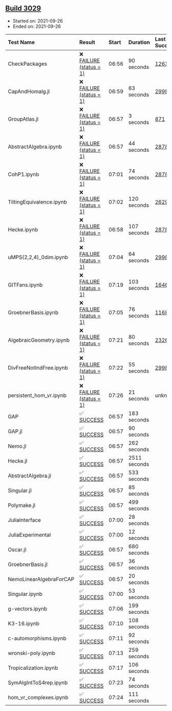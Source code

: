 ## [Build 3029](https://oscarci.mathematik.uni-kl.de/job/oscar-stable/3029/)

* Started on: 2021-09-26
* Ended on: 2021-09-26

| Test Name    | Result | Start | Duration | Last Success | First Failure |
|:-------------|:-------|:------|:---------|:-------------|:--------------|
| CheckPackages | ❌ [FAILURE (status = 1)](https://oscarci.mathematik.uni-kl.de/job/oscar-stable/3029/artifact/logs/build-3029/CheckPackages.log) | 06:56 | 90 seconds | [1263](https://oscarci.mathematik.uni-kl.de/job/oscar-stable/1263/) | [1264](https://oscarci.mathematik.uni-kl.de/job/oscar-stable/1264/) |
| CapAndHomalg.jl | ❌ [FAILURE (status = 1)](https://oscarci.mathematik.uni-kl.de/job/oscar-stable/3029/artifact/logs/build-3029/CapAndHomalg.jl.log) | 06:59 | 63 seconds | [2998](https://oscarci.mathematik.uni-kl.de/job/oscar-stable/2998/) | [2999](https://oscarci.mathematik.uni-kl.de/job/oscar-stable/2999/) |
| GroupAtlas.jl | ❌ [FAILURE (status = 1)](https://oscarci.mathematik.uni-kl.de/job/oscar-stable/3029/artifact/logs/build-3029/GroupAtlas.jl.log) | 06:57 | 3 seconds | [871](https://oscarci.mathematik.uni-kl.de/job/oscar-stable/871/) | [872](https://oscarci.mathematik.uni-kl.de/job/oscar-stable/872/) |
| AbstractAlgebra.ipynb | ❌ [FAILURE (status = 1)](https://oscarci.mathematik.uni-kl.de/job/oscar-stable/3029/artifact/logs/build-3029/AbstractAlgebra.ipynb.log) | 06:57 | 44 seconds | [2878](https://oscarci.mathematik.uni-kl.de/job/oscar-stable/2878/) | [2879](https://oscarci.mathematik.uni-kl.de/job/oscar-stable/2879/) |
| CohP1.ipynb | ❌ [FAILURE (status = 1)](https://oscarci.mathematik.uni-kl.de/job/oscar-stable/3029/artifact/logs/build-3029/CohP1.ipynb.log) | 07:01 | 74 seconds | [2878](https://oscarci.mathematik.uni-kl.de/job/oscar-stable/2878/) | [2879](https://oscarci.mathematik.uni-kl.de/job/oscar-stable/2879/) |
| TiltingEquivalence.ipynb | ❌ [FAILURE (status = 1)](https://oscarci.mathematik.uni-kl.de/job/oscar-stable/3029/artifact/logs/build-3029/TiltingEquivalence.ipynb.log) | 07:02 | 120 seconds | [2629](https://oscarci.mathematik.uni-kl.de/job/oscar-stable/2629/) | [2630](https://oscarci.mathematik.uni-kl.de/job/oscar-stable/2630/) |
| Hecke.ipynb | ❌ [FAILURE (status = 1)](https://oscarci.mathematik.uni-kl.de/job/oscar-stable/3029/artifact/logs/build-3029/Hecke.ipynb.log) | 06:58 | 107 seconds | [2878](https://oscarci.mathematik.uni-kl.de/job/oscar-stable/2878/) | [2879](https://oscarci.mathematik.uni-kl.de/job/oscar-stable/2879/) |
| uMPS(2,2,4)_0dim.ipynb | ❌ [FAILURE (status = 1)](https://oscarci.mathematik.uni-kl.de/job/oscar-stable/3029/artifact/logs/build-3029/uMPS-2-2-4-_0dim.ipynb.log) | 07:04 | 64 seconds | [2998](https://oscarci.mathematik.uni-kl.de/job/oscar-stable/2998/) | [2999](https://oscarci.mathematik.uni-kl.de/job/oscar-stable/2999/) |
| GITFans.ipynb | ❌ [FAILURE (status = 1)](https://oscarci.mathematik.uni-kl.de/job/oscar-stable/3029/artifact/logs/build-3029/GITFans.ipynb.log) | 07:19 | 103 seconds | [1646](https://oscarci.mathematik.uni-kl.de/job/oscar-stable/1646/) | [1647](https://oscarci.mathematik.uni-kl.de/job/oscar-stable/1647/) |
| GroebnerBasis.ipynb | ❌ [FAILURE (status = 1)](https://oscarci.mathematik.uni-kl.de/job/oscar-stable/3029/artifact/logs/build-3029/GroebnerBasis.ipynb.log) | 07:05 | 76 seconds | [1168](https://oscarci.mathematik.uni-kl.de/job/oscar-stable/1168/) | [1169](https://oscarci.mathematik.uni-kl.de/job/oscar-stable/1169/) |
| AlgebraicGeometry.ipynb | ❌ [FAILURE (status = 1)](https://oscarci.mathematik.uni-kl.de/job/oscar-stable/3029/artifact/logs/build-3029/AlgebraicGeometry.ipynb.log) | 07:21 | 80 seconds | [2326](https://oscarci.mathematik.uni-kl.de/job/oscar-stable/2326/) | [2327](https://oscarci.mathematik.uni-kl.de/job/oscar-stable/2327/) |
| DivFreeNotIndFree.ipynb | ❌ [FAILURE (status = 1)](https://oscarci.mathematik.uni-kl.de/job/oscar-stable/3029/artifact/logs/build-3029/DivFreeNotIndFree.ipynb.log) | 07:22 | 55 seconds | [2998](https://oscarci.mathematik.uni-kl.de/job/oscar-stable/2998/) | [2999](https://oscarci.mathematik.uni-kl.de/job/oscar-stable/2999/) |
| persistent_hom_vr.ipynb | ❌ [FAILURE (status = 1)](https://oscarci.mathematik.uni-kl.de/job/oscar-stable/3029/artifact/logs/build-3029/persistent_hom_vr.ipynb.log) | 07:26 | 21 seconds | unknown | unknown |
| GAP | ✅ [SUCCESS](https://oscarci.mathematik.uni-kl.de/job/oscar-stable/3029/artifact/logs/build-3029/GAP.log) | 06:57 | 183 seconds |  |  |
| GAP.jl | ✅ [SUCCESS](https://oscarci.mathematik.uni-kl.de/job/oscar-stable/3029/artifact/logs/build-3029/GAP.jl.log) | 06:57 | 90 seconds |  |  |
| Nemo.jl | ✅ [SUCCESS](https://oscarci.mathematik.uni-kl.de/job/oscar-stable/3029/artifact/logs/build-3029/Nemo.jl.log) | 06:57 | 262 seconds |  |  |
| Hecke.jl | ✅ [SUCCESS](https://oscarci.mathematik.uni-kl.de/job/oscar-stable/3029/artifact/logs/build-3029/Hecke.jl.log) | 06:57 | 2511 seconds |  |  |
| AbstractAlgebra.jl | ✅ [SUCCESS](https://oscarci.mathematik.uni-kl.de/job/oscar-stable/3029/artifact/logs/build-3029/AbstractAlgebra.jl.log) | 06:57 | 533 seconds |  |  |
| Singular.jl | ✅ [SUCCESS](https://oscarci.mathematik.uni-kl.de/job/oscar-stable/3029/artifact/logs/build-3029/Singular.jl.log) | 06:57 | 85 seconds |  |  |
| Polymake.jl | ✅ [SUCCESS](https://oscarci.mathematik.uni-kl.de/job/oscar-stable/3029/artifact/logs/build-3029/Polymake.jl.log) | 06:57 | 499 seconds |  |  |
| JuliaInterface | ✅ [SUCCESS](https://oscarci.mathematik.uni-kl.de/job/oscar-stable/3029/artifact/logs/build-3029/JuliaInterface.log) | 07:00 | 28 seconds |  |  |
| JuliaExperimental | ✅ [SUCCESS](https://oscarci.mathematik.uni-kl.de/job/oscar-stable/3029/artifact/logs/build-3029/JuliaExperimental.log) | 07:00 | 12 seconds |  |  |
| Oscar.jl | ✅ [SUCCESS](https://oscarci.mathematik.uni-kl.de/job/oscar-stable/3029/artifact/logs/build-3029/Oscar.jl.log) | 06:57 | 680 seconds |  |  |
| GroebnerBasis.jl | ✅ [SUCCESS](https://oscarci.mathematik.uni-kl.de/job/oscar-stable/3029/artifact/logs/build-3029/GroebnerBasis.jl.log) | 06:57 | 36 seconds |  |  |
| NemoLinearAlgebraForCAP | ✅ [SUCCESS](https://oscarci.mathematik.uni-kl.de/job/oscar-stable/3029/artifact/logs/build-3029/NemoLinearAlgebraForCAP.log) | 06:57 | 20 seconds |  |  |
| Singular.ipynb | ✅ [SUCCESS](https://oscarci.mathematik.uni-kl.de/job/oscar-stable/3029/artifact/logs/build-3029/Singular.ipynb.log) | 07:00 | 53 seconds |  |  |
| g-vectors.ipynb | ✅ [SUCCESS](https://oscarci.mathematik.uni-kl.de/job/oscar-stable/3029/artifact/logs/build-3029/g-vectors.ipynb.log) | 07:06 | 199 seconds |  |  |
| K3-16.ipynb | ✅ [SUCCESS](https://oscarci.mathematik.uni-kl.de/job/oscar-stable/3029/artifact/logs/build-3029/K3-16.ipynb.log) | 07:10 | 108 seconds |  |  |
| c-automorphisms.ipynb | ✅ [SUCCESS](https://oscarci.mathematik.uni-kl.de/job/oscar-stable/3029/artifact/logs/build-3029/c-automorphisms.ipynb.log) | 07:11 | 92 seconds |  |  |
| wronski-poly.ipynb | ✅ [SUCCESS](https://oscarci.mathematik.uni-kl.de/job/oscar-stable/3029/artifact/logs/build-3029/wronski-poly.ipynb.log) | 07:13 | 259 seconds |  |  |
| Tropicalization.ipynb | ✅ [SUCCESS](https://oscarci.mathematik.uni-kl.de/job/oscar-stable/3029/artifact/logs/build-3029/Tropicalization.ipynb.log) | 07:17 | 106 seconds |  |  |
| SymAlgIntToS4rep.ipynb | ✅ [SUCCESS](https://oscarci.mathematik.uni-kl.de/job/oscar-stable/3029/artifact/logs/build-3029/SymAlgIntToS4rep.ipynb.log) | 07:23 | 74 seconds |  |  |
| hom_vr_complexes.ipynb | ✅ [SUCCESS](https://oscarci.mathematik.uni-kl.de/job/oscar-stable/3029/artifact/logs/build-3029/hom_vr_complexes.ipynb.log) | 07:24 | 111 seconds |  |  |

